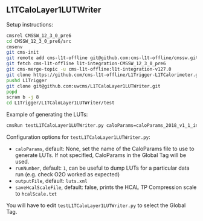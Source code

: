 L1TCaloLayer1LUTWriter
----------------------

Setup instructions:
```bash
cmsrel CMSSW_12_3_0_pre6
cd CMSSW_12_3_0_pre6/src
cmsenv
git cms-init
git remote add cms-l1t-offline git@github.com:cms-l1t-offline/cmssw.git
git fetch cms-l1t-offline l1t-integration-CMSSW_12_3_0_pre6
git cms-merge-topic -u cms-l1t-offline:l1t-integration-v127.0
git clone https://github.com/cms-l1t-offline/L1Trigger-L1TCalorimeter.git L1Trigger/L1TCalorimeter/data
pushd L1Trigger
git clone git@github.com:uwcms/L1TCaloLayer1LUTWriter.git
popd
scram b -j 8
cd L1Trigger/L1TCaloLayer1LUTWriter/test
```

Example of generating the LUTs:
```bash
cmsRun testL1TCaloLayer1LUTWriter.py caloParams=caloParams_2018_v1_1_inconsistent_cfi
```

Configuration options for `testL1TCaloLayer1LUTWriter.py`:
 * `caloParams`, default: None, set the name of the CaloParams file to use to generate LUTs.  If not specified, CaloParams in the Global Tag will be used.
 * `runNumber`, default: `1`, can be useful to dump LUTs for a particular data run (e.g. check O2O worked as expected)
 * `outputFile`, default: `luts.xml`
 * `saveHcalScaleFile`, default: false, prints the HCAL TP Compression scale to `hcalScale.txt`

You will have to edit `testL1TCaloLayer1LUTWriter.py` to select the Global Tag.
